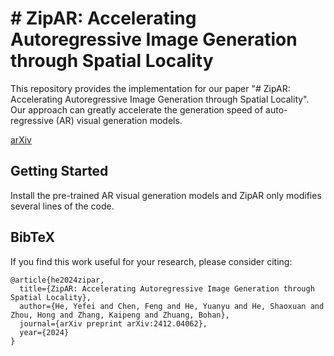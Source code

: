 # # ZipAR: Accelerating Autoregressive Image Generation through Spatial Locality

This repository provides the implementation for our paper "# ZipAR: Accelerating Autoregressive Image Generation through Spatial Locality". Our approach can greatly accelerate the generation speed of auto-regressive (AR) visual generation models.

[arXiv](https://arxiv.org/abs/2412.04062) 

## Getting Started

Install the pre-trained AR visual generation models and ZipAR only modifies several lines of the code. 

## BibTeX
If you find this work useful for your research, please consider citing:
```
@article{he2024zipar,
  title={ZipAR: Accelerating Autoregressive Image Generation through Spatial Locality},
  author={He, Yefei and Chen, Feng and He, Yuanyu and He, Shaoxuan and Zhou, Hong and Zhang, Kaipeng and Zhuang, Bohan},
  journal={arXiv preprint arXiv:2412.04062},
  year={2024}
}
```
